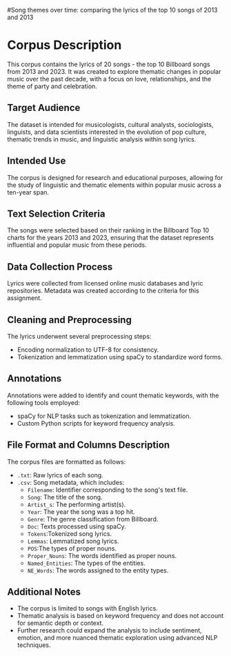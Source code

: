 #Song themes over time: comparing the lyrics of the top 10 songs of 2013 and 2013

# Corpus Description
This corpus contains the lyrics of 20 songs - the top 10 Billboard songs from 2013 and 2023. It was created to explore thematic changes in popular music over the past decade, with a focus on love, relationships, and the theme of party and celebration.

## Target Audience
The dataset is intended for musicologists, cultural analysts, sociologists, linguists, and data scientists interested in the evolution of pop culture, thematic trends in music, and linguistic analysis within song lyrics.

## Intended Use
The corpus is designed for research and educational purposes, allowing for the study of linguistic and thematic elements within popular music across a ten-year span.

## Text Selection Criteria
The songs were selected based on their ranking in the Billboard Top 10 charts for the years 2013 and 2023, ensuring that the dataset represents influential and popular music from these periods.

## Data Collection Process
Lyrics were collected from licensed online music databases and lyric repositories. Metadata was created according to the criteria for this assignment.

## Cleaning and Preprocessing
The lyrics underwent several preprocessing steps:
- Encoding normalization to UTF-8 for consistency.
- Tokenization and lemmatization using spaCy to standardize word forms.

## Annotations
Annotations were added to identify and count thematic keywords, with the following tools employed:
- spaCy for NLP tasks such as tokenization and lemmatization.
- Custom Python scripts for keyword frequency analysis.

## File Format and Columns Description
The corpus files are formatted as follows:
- `.txt`: Raw lyrics of each song.
- `.csv`: Song metadata, which includes:
  - `Filename`: Identifier corresponding to the song's text file.
  - `Song`: The title of the song.
  - `Artist_s`: The performing artist(s).
  - `Year`: The year the song was a top hit.
  - `Genre`: The genre classification from Billboard.
  - `Doc`: Texts processed using spaCy.
  - `Tokens`:Tokenized song lyrics.
  - `Lemmas`: Lemmatized song lyrics.
  - `POS`:The types of proper nouns.
  - `Proper_Nouns`: The words identified as proper nouns.
  - `Named_Entities`: The types of the entities.
  - `NE_Words`: The words assigned to the entity types.
    
## Additional Notes
- The corpus is limited to songs with English lyrics.
- Thematic analysis is based on keyword frequency and does not account for semantic depth or context.
- Further research could expand the analysis to include sentiment, emotion, and more nuanced thematic exploration using advanced NLP techniques.

